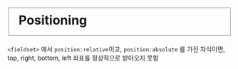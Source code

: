 # <fieldset> Positioning
```<fieldset>``` 에서 ```position:relative```이고, ```position:absolute``` 를 가진 자식이면, top, right, bottom, left 좌표를 정상적으로 받아오지 못함